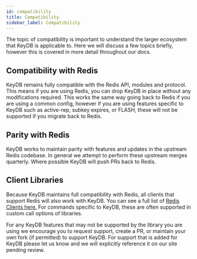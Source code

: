 ```yaml
---
id: compatibility
title: Compatibility
sidebar_label: Compatibility
---
```


The topic of compatibility is important to understand the larger ecosystem that KeyDB is applicable to. Here we will discuss a few topics briefly, however this is covered in more detail throughout our docs. 

## Compatibility with Redis

KeyDB remains fully compatible with the Redis API, modules and protocol. This means if you are using Redis, you can drop KeyDB in place without any modifications required. This works the same way going back to Redis if you are using a common config, however if you are using features specific to KeyDB such as active-rep, subkey expires, or FLASH, these will not be supported if you migrate back to Redis.

## Parity with Redis

KeyDB works to maintain parity with features and updates in the upstream Redis codebase. In general we attempt to perform these upstream merges quarterly. Where possible KeyDB will push PRs back to Redis.

## Client Libraries

Because KeyDB maintains full compatibility with Redis, all clients that support Redis will also work with KeyDB. You can see a full list of [Redis Clients here.](https://redis.io/clients) For commands specific to KeyDB, these are often supported in custom call options of libraries.

For any KeyDB features that may not be supported by the library you are using we encourage you to request support, create a PR, or maintain your own fork (if permitted) to support KeyDB. For support that is added for KeyDB please let us know and we will explicitly reference it on our site pending review.
